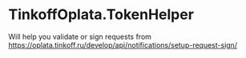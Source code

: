 # TinkoffOplata.TokenHelper

Will help you validate or sign requests from https://oplata.tinkoff.ru/develop/api/notifications/setup-request-sign/
